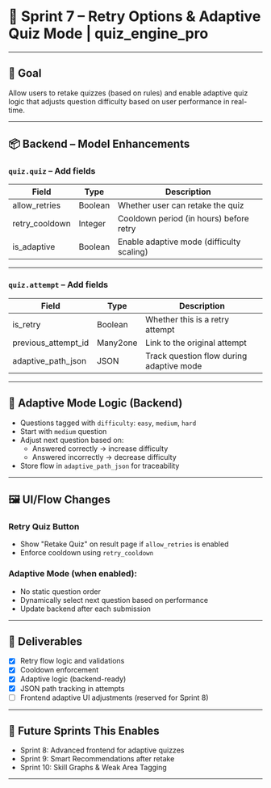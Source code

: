 # 🧠 Sprint 7 – Retry Options & Adaptive Quiz Mode | quiz_engine_pro

---

## 🎯 Goal

Allow users to retake quizzes (based on rules) and enable adaptive quiz logic that adjusts question difficulty based on user performance in real-time.

---

## 📦 Backend – Model Enhancements

### `quiz.quiz` – Add fields

| Field               | Type      | Description                                  |
|--------------------|-----------|----------------------------------------------|
| allow_retries      | Boolean   | Whether user can retake the quiz             |
| retry_cooldown     | Integer   | Cooldown period (in hours) before retry      |
| is_adaptive        | Boolean   | Enable adaptive mode (difficulty scaling)    |

---

### `quiz.attempt` – Add fields

| Field               | Type      | Description                                  |
|--------------------|-----------|----------------------------------------------|
| is_retry           | Boolean   | Whether this is a retry attempt              |
| previous_attempt_id| Many2one  | Link to the original attempt                 |
| adaptive_path_json | JSON      | Track question flow during adaptive mode     |

---

## 🧠 Adaptive Mode Logic (Backend)

- Questions tagged with `difficulty`: `easy`, `medium`, `hard`
- Start with `medium` question
- Adjust next question based on:
  - Answered correctly → increase difficulty
  - Answered incorrectly → decrease difficulty
- Store flow in `adaptive_path_json` for traceability

---

## 🖼️ UI/Flow Changes

### Retry Quiz Button
- Show "Retake Quiz" on result page if `allow_retries` is enabled
- Enforce cooldown using `retry_cooldown`

### Adaptive Mode (when enabled):
- No static question order
- Dynamically select next question based on performance
- Update backend after each submission

---

## 🧪 Deliverables

- [x] Retry flow logic and validations
- [x] Cooldown enforcement
- [x] Adaptive logic (backend-ready)
- [x] JSON path tracking in attempts
- [ ] Frontend adaptive UI adjustments (reserved for Sprint 8)

---

## 🔁 Future Sprints This Enables

- Sprint 8: Advanced frontend for adaptive quizzes
- Sprint 9: Smart Recommendations after retake
- Sprint 10: Skill Graphs & Weak Area Tagging

---
